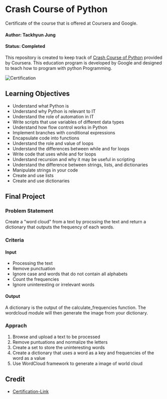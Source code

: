 # Crash Course of Python

Certificate of the course that is offered at Coursera and Google.

#### Author: Tackhyun Jung

#### Status: Completed

This repository is created to keep track of [Crash Course of Python](https://www.coursera.org/learn/python-crash-course) provided by Coursera. This education program is developed by Google and designed to teach how to program with python Programming.

![Certification](https://user-images.githubusercontent.com/41291493/108625432-4531c600-748e-11eb-9e76-82644ace4591.png)
## Learning Objectives
* Understand what Python is
* Understand why Python is relevant to IT
* Understand the role of automation in IT
* Write scripts that use variables of different data types
* Understand how flow control works in Python
* Implement branches with conditional expressions
* Encapsulate code into functions
* Understand the role and value of loops
* Understand the differences between while and for loops
* Write code that uses while and for loops
* Understand recursion and why it may be useful in scripting
* Understand the difference between strings, lists, and dictionaries
* Manipulate strings in your code
* Create and use lists
* Create and use dictionaries

## Final Project
### Problem Statement
Create a "word cloud" from a text by procssing the text and return a dictionary that outputs the frequency of each words.

### Criteria
#### Input
* Processing the text
* Remove punctuation
* Ignore case and words that do not contain all alphabets
* Count the frequencies
* Ignore uninteresting or irrelevant words

#### Output
A dictionary is the output of the calculate_frequencies function. The wordcloud module will then generate the image from your dictionary.

### Apprach
1. Browse and upload a text to be processed
2. Remove puntuations and normalize the letters
3. Create a set to store the uninteresting words
4. Create a dictionary that uses a word as a key and frequencies of the word as a value
5. Use WordCloud framework to generate a image of world cloud 

## Credit

* [Certification-Link](https://www.coursera.org/account/accomplishments/verify/P6XSG4ES6B8U)
